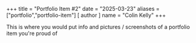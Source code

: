 +++
title = "Portfolio Item #2"
date = "2025-03-23"
aliases = ["portfolio","portfolio-item"]
[ author ]
  name = "Colin Kelly"
+++

This is where you would put info and pictures / screenshots of a portfolio item you're proud of